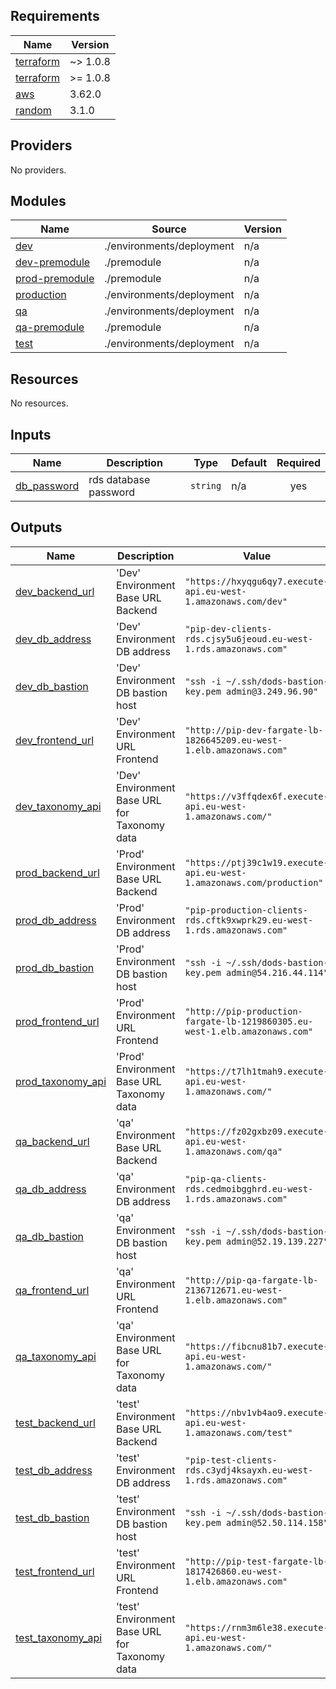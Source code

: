 ## Requirements

| Name | Version |
|------|---------|
| <a name="requirement_terraform"></a> [terraform](#requirement\_terraform) | ~> 1.0.8 |
| <a name="requirement_terraform"></a> [terraform](#requirement\_terraform) | >= 1.0.8 |
| <a name="requirement_aws"></a> [aws](#requirement\_aws) | 3.62.0 |
| <a name="requirement_random"></a> [random](#requirement\_random) | 3.1.0 |

## Providers

No providers.

## Modules

| Name | Source | Version |
|------|--------|---------|
| <a name="module_dev"></a> [dev](#module\_dev) | ./environments/deployment | n/a |
| <a name="module_dev-premodule"></a> [dev-premodule](#module\_dev-premodule) | ./premodule | n/a |
| <a name="module_prod-premodule"></a> [prod-premodule](#module\_prod-premodule) | ./premodule | n/a |
| <a name="module_production"></a> [production](#module\_production) | ./environments/deployment | n/a |
| <a name="module_qa"></a> [qa](#module\_qa) | ./environments/deployment | n/a |
| <a name="module_qa-premodule"></a> [qa-premodule](#module\_qa-premodule) | ./premodule | n/a |
| <a name="module_test"></a> [test](#module\_test) | ./environments/deployment | n/a |

## Resources

No resources.

## Inputs

| Name | Description | Type | Default | Required |
|------|-------------|------|---------|:--------:|
| <a name="input_db_password"></a> [db\_password](#input\_db\_password) | rds database password | `string` | n/a | yes |

## Outputs

| Name | Description | Value | Sensitive |
|------|-------------|-------|:---------:|
| <a name="output_dev_backend_url"></a> [dev\_backend\_url](#output\_dev\_backend\_url) | 'Dev' Environment Base URL Backend | `"https://hxyqgu6qy7.execute-api.eu-west-1.amazonaws.com/dev"` | no |
| <a name="output_dev_db_address"></a> [dev\_db\_address](#output\_dev\_db\_address) | 'Dev' Environment DB address | `"pip-dev-clients-rds.cjsy5u6jeoud.eu-west-1.rds.amazonaws.com"` | no |
| <a name="output_dev_db_bastion"></a> [dev\_db\_bastion](#output\_dev\_db\_bastion) | 'Dev' Environment DB bastion host | `"ssh -i ~/.ssh/dods-bastion-key.pem admin@3.249.96.90"` | no |
| <a name="output_dev_frontend_url"></a> [dev\_frontend\_url](#output\_dev\_frontend\_url) | 'Dev' Environment URL Frontend | `"http://pip-dev-fargate-lb-1826645209.eu-west-1.elb.amazonaws.com"` | no |
| <a name="output_dev_taxonomy_api"></a> [dev\_taxonomy\_api](#output\_dev\_taxonomy\_api) | 'Dev' Environment Base URL for Taxonomy data | `"https://v3ffqdex6f.execute-api.eu-west-1.amazonaws.com/"` | no |
| <a name="output_prod_backend_url"></a> [prod\_backend\_url](#output\_prod\_backend\_url) | 'Prod' Environment Base URL Backend | `"https://ptj39c1w19.execute-api.eu-west-1.amazonaws.com/production"` | no |
| <a name="output_prod_db_address"></a> [prod\_db\_address](#output\_prod\_db\_address) | 'Prod' Environment DB address | `"pip-production-clients-rds.cftk9xwprk29.eu-west-1.rds.amazonaws.com"` | no |
| <a name="output_prod_db_bastion"></a> [prod\_db\_bastion](#output\_prod\_db\_bastion) | 'Prod' Environment DB bastion host | `"ssh -i ~/.ssh/dods-bastion-key.pem admin@54.216.44.114"` | no |
| <a name="output_prod_frontend_url"></a> [prod\_frontend\_url](#output\_prod\_frontend\_url) | 'Prod' Environment URL Frontend | `"http://pip-production-fargate-lb-1219860305.eu-west-1.elb.amazonaws.com"` | no |
| <a name="output_prod_taxonomy_api"></a> [prod\_taxonomy\_api](#output\_prod\_taxonomy\_api) | 'Prod' Environment Base URL Taxonomy data | `"https://t7lh1tmah9.execute-api.eu-west-1.amazonaws.com/"` | no |
| <a name="output_qa_backend_url"></a> [qa\_backend\_url](#output\_qa\_backend\_url) | 'qa' Environment Base URL Backend | `"https://fz02gxbz09.execute-api.eu-west-1.amazonaws.com/qa"` | no |
| <a name="output_qa_db_address"></a> [qa\_db\_address](#output\_qa\_db\_address) | 'qa' Environment DB address | `"pip-qa-clients-rds.cedmoibgghrd.eu-west-1.rds.amazonaws.com"` | no |
| <a name="output_qa_db_bastion"></a> [qa\_db\_bastion](#output\_qa\_db\_bastion) | 'qa' Environment DB bastion host | `"ssh -i ~/.ssh/dods-bastion-key.pem admin@52.19.139.227"` | no |
| <a name="output_qa_frontend_url"></a> [qa\_frontend\_url](#output\_qa\_frontend\_url) | 'qa' Environment URL Frontend | `"http://pip-qa-fargate-lb-2136712671.eu-west-1.elb.amazonaws.com"` | no |
| <a name="output_qa_taxonomy_api"></a> [qa\_taxonomy\_api](#output\_qa\_taxonomy\_api) | 'qa' Environment Base URL for Taxonomy data | `"https://fibcnu81b7.execute-api.eu-west-1.amazonaws.com/"` | no |
| <a name="output_test_backend_url"></a> [test\_backend\_url](#output\_test\_backend\_url) | 'test' Environment Base URL Backend | `"https://nbv1vb4ao9.execute-api.eu-west-1.amazonaws.com/test"` | no |
| <a name="output_test_db_address"></a> [test\_db\_address](#output\_test\_db\_address) | 'test' Environment DB address | `"pip-test-clients-rds.c3ydj4ksayxh.eu-west-1.rds.amazonaws.com"` | no |
| <a name="output_test_db_bastion"></a> [test\_db\_bastion](#output\_test\_db\_bastion) | 'test' Environment DB bastion host | `"ssh -i ~/.ssh/dods-bastion-key.pem admin@52.50.114.158"` | no |
| <a name="output_test_frontend_url"></a> [test\_frontend\_url](#output\_test\_frontend\_url) | 'test' Environment URL Frontend | `"http://pip-test-fargate-lb-1817426860.eu-west-1.elb.amazonaws.com"` | no |
| <a name="output_test_taxonomy_api"></a> [test\_taxonomy\_api](#output\_test\_taxonomy\_api) | 'test' Environment Base URL for Taxonomy data | `"https://rnm3m6le38.execute-api.eu-west-1.amazonaws.com/"` | no |
